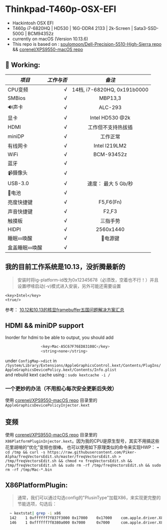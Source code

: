 # Thinkpad-T460p-OSX-EFI
* Hackintosh OSX EFI
* T460p i7-6820HQ | HD530 | 16G-DDR4 2133 | 2k-Screen | Sata3-SSD-500G | BCM94352z
* currently on macOS (Version 10.13.6)
* This repo is based on : [soulomoon/Dell-Precision-5510-High-Sierra repo](https://github.com/soulomoon/Dell-Precision-5510-High-Sierra) && [corenel/XPS9550-macOS repo](https://github.com/corenel/XPS9550-macOS)

## 🍺 Working:

| *项目*        | *工作与否*    |  *备注*  |
| --------   | -----:   | :----: |
| CPU变频        | √      |   14档, i7-6820HQ, 0x191b0000 |
| SMBios        | √      |   MBP13,3    |
| 🔊声卡        | √      |   ALC-293    |
| 显卡        | √      |   Intel HD530 @2k  |
| HDMI        | √      |  工作但不支持热拔插   |
| miniDP        | √      |  工作正常   |
| 有线网卡        | √      | Intel I219LM2      |
| WiFi        | √      |   BCM-93452z    |
| 蓝牙        | √      |       |
| 📹摄像头        | √      |       |
| USB-3.0        | √      |   速度：	最大 5 Gb/秒 |
| 🔋电池        | √      |       |
| 亮度快捷键       | √      |   F5,F6(Fn)    |
| 声音快捷键        | √      |   F2,F3    |
| 触摸板        | √      | 三指手势      |
| HIDPI        | √      |  2560x1440     |
| 睡眠💤唤醒        | √      |  🔌电源键     |
| 盒盖睡眠💤唤醒        | √      |       |

## 我的目前工作系统是10.13，没折腾最新的

> 安装时将ig-platform-id改为0x12345678（必须改，空着也不行！）并且设置啰嗦启动(-v)模式进入安装，另外可能还需要设置

```
<key>Intel</key>
<true/>
```


参考：
[10.12和10.13的核显framebuffer五国问题解决方案汇总](http://bbs.pcbeta.com/forum.php?mod=viewthread&tid=1696023)


## HDMI && miniDP support
Inorder for hdmi to be able to output, you should add

``` bash
				<key>Mac-A5C67F76ED83108C</key>
				<string>none</string>
```

under `ConfigMap->dict` in `/System/Library/Extensions/AppleGraphicsControl.kext/Contents/PlugIns/AppleGraphicsDevicePolicy.kext/Contents/Info.plist`  
and rebuild kext cache using : `sudo kextcache -i /`

### 一个更妙的办法（不用担心每次安全更新后失效）

使用 [corenel/XPS9550-macOS repo](https://github.com/corenel/XPS9550-macOS/tree/master/Kexts) 目录里的`AppleGraphicsDevicePolicyInjector.kext`

## 变频

使用 [corenel/XPS9550-macOS repo](https://github.com/corenel/XPS9550-macOS/tree/master/Kexts) 目录里的
`X86PlatformPluginInjector.kext`。因为我的CPU是原生型号，其实不用搞这些花里胡哨的“优化”变频也很棒。
也可以使用如下原理类似的命令来实现HWP：
`➜ cd /tmp && curl -s https://raw.githubusercontent.com/Piker-Alpha/freqVectorsEdit.sh/master/freqVectorsEdit.sh > /tmp/freqVectorsEdit.sh && chmod +x freqVectorsEdit.sh && /tmp/freqVectorsEdit.sh && sudo rm -rf /tmp/freqVectorsEdit.sh && sudo rm -rf /tmp/Mac-*.bin`


## X86PlatformPlugin:

> 通常，我们可以通过勾选config的"PlusinType"加载X86，来实现更完整的节能选项，勾选后：
``` bash
  ~ kextstat| grep -i x86
  142    1 0xffffff7f837f3000 0x17000    0x17000    com.apple.driver.X86PlatformPlugin (1.0.0) 75F8D5F2-9BB7-3709-987C-35B5C1FCB727 <117 64 22 13 11 7 6 5 4 3 1>
  146    1 0xffffff7f8380a000 0x7000     0x7000     com.apple.driver.X86PlatformShim (1.0.0) 78933162-E3FE-3568-B4E0-6A6BD9DEA64A <142 117 13 7 4 3>

```
